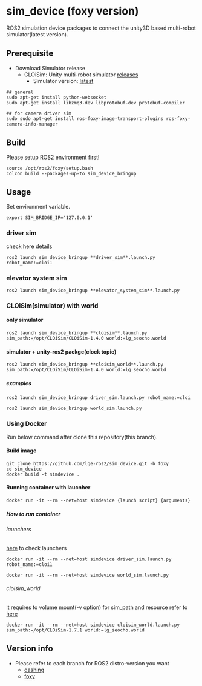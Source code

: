 # sim_device (foxy version)

ROS2 simulation device packages to connect the unity3D based multi-robot simulator(latest version).

## Prerequisite

- Download Simulator release
  - CLOiSim: Unity multi-robot simulator [releases](https://github.com/lge-ros2/multi-robot-simulator/releases)
    - Simulator version: [latest](https://github.com/lge-ros2/multi-robot-simulator/releases/latest)

```shell
## general
sudo apt-get install python-websocket
sudo apt-get install libzmq3-dev libprotobuf-dev protobuf-compiler

## for camera driver sim
sudo sudo apt-get install ros-foxy-image-transport-plugins ros-foxy-camera-info-manager
```

## Build

Please setup ROS2 environment first!

```shell
source /opt/ros2/foxy/setup.bash
colcon build --packages-up-to sim_device_bringup
```

## Usage

Set environment variable.

```shell
export SIM_BRIDGE_IP='127.0.0.1'
```

### driver sim

check here [details](https://github.com/lge-ros2/sim_device/tree/foxy/bringup)

```shell
ros2 launch sim_device_bringup **driver_sim**.launch.py robot_name:=cloi1
```

### elevator system sim

```shell
ros2 launch sim_device_bringup **elevator_system_sim**.launch.py
```

### CLOiSim(simulator) with world

#### only simulator

```shell
ros2 launch sim_device_bringup **cloisim**.launch.py sim_path:=/opt/CLOiSim/CLOiSim-1.4.0 world:=lg_seocho.world
```

#### simulator + unity-ros2 packge(clock topic)

```shell
ros2 launch sim_device_bringup **cloisim_world**.launch.py sim_path:=/opt/CLOiSim/CLOiSim-1.4.0 world:=lg_seocho.world
```

##### examples

```shell
ros2 launch sim_device_bringup driver_sim.launch.py robot_name:=cloi

ros2 launch sim_device_bringup world_sim.launch.py
```

### Using Docker

Run below command after clone this repository(this branch).

#### Build image

```shell
git clone https://github.com/lge-ros2/sim_device.git -b foxy
cd sim_device
docker build -t simdevice .
```

#### Running container with laucnher

```shell
docker run -it --rm --net=host simdevice {launch script} {arguments}
```

##### How to run container

###### launchers

[here](https://github.com/lge-ros2/sim_device/tree/foxy/bringup/launch) to check launchers

```shell
docker run -it --rm --net=host simdevice driver_sim.launch.py robot_name:=cloi1

docker run -it --rm --net=host simdevice world_sim.launch.py
```

###### cloisim_world

it requires to volume mount(-v option) for sim_path and resource
refer to [here](https://github.com/lge-ros2/cloisim/tree/master/Docker)

```shell
docker run -it --rm --net=host simdevice cloisim_world.launch.py sim_path:=/opt/CLOiSim-1.7.1 world:=lg_seocho.world
```

## Version info

- Please refer to each branch for ROS2 distro-version you want
  - [dashing](https://github.com/lge-ros2/sim_device/tree/dashing)
  - [foxy](https://github.com/lge-ros2/sim_device/tree/foxy)
